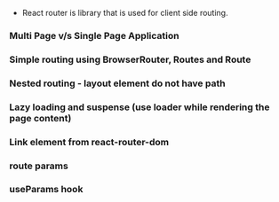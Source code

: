 - React router is library that is used for client side routing.

### Multi Page v/s Single Page Application
### Simple routing using BrowserRouter, Routes and Route
### Nested routing - layout element do not have path 
### Lazy loading and suspense (use loader while rendering the page content)
### Link element from react-router-dom
### route params
### useParams hook